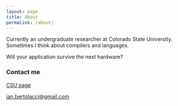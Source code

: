 ```yaml
---
layout: page
title: About
permalink: /about/
---
```


Currently an undergraduate researcher at Colorado State University.
Sometimes I think about compilers and languages.

Will your application survive the next hardware?

### Contact me
[CSU page](https://www.cs.colostate.edu/~ibertola)

[ian.bertolacci@gmail.com](mailto:ian.bertolacci@gmail.com)
